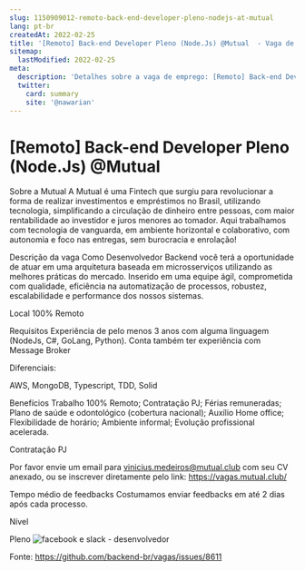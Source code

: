 ```yaml
---
slug: 1150909012-remoto-back-end-developer-pleno-nodejs-at-mutual
lang: pt-br
createdAt: 2022-02-25
title: '[Remoto] Back-end Developer Pleno (Node.Js) @Mutual  - Vaga de Emprego'
sitemap:
  lastModified: 2022-02-25
meta:
  description: 'Detalhes sobre a vaga de emprego: [Remoto] Back-end Developer Pleno (Node.Js) @Mutual '
  twitter:
    card: summary
    site: '@nawarian'
---
```


# [Remoto] Back-end Developer Pleno (Node.Js) @Mutual 

Sobre a Mutual
A Mutual é uma Fintech que surgiu para revolucionar a forma de realizar investimentos e empréstimos no Brasil, utilizando tecnologia, simplificando a circulação de dinheiro entre pessoas, com maior rentabilidade ao investidor e juros menores ao tomador. Aqui trabalhamos com tecnologia de vanguarda, em ambiente horizontal e colaborativo, com autonomia e foco nas entregas, sem burocracia e enrolação!

Descrição da vaga
Como Desenvolvedor Backend você terá a oportunidade de atuar em uma arquitetura baseada em microsserviços utilizando as melhores práticas do mercado. Inserido em uma equipe ágil, comprometida com qualidade, eficiência na automatização de processos, robustez, escalabilidade e performance dos nossos sistemas.

Local
100% Remoto

Requisitos
Experiência de pelo menos 3 anos com alguma linguagem (NodeJs, C#, GoLang, Python). Conta também ter experiência com Message Broker

Diferenciais:

AWS, MongoDB, Typescript, TDD, Solid

Benefícios
Trabalho 100% Remoto;
Contratação PJ;
Férias remuneradas;
Plano de saúde e odontológico (cobertura nacional);
Auxílio Home office;
Flexibilidade de horário;
Ambiente informal;
Evolução profissional acelerada.

Contratação PJ

Por favor envie um email para [vinicius.medeiros@mutual.club](mailto:vinicius.medeiros@mutual.club) com seu CV anexado, ou se inscrever diretamente pelo link:
https://vagas.mutual.club/

Tempo médio de feedbacks
Costumamos enviar feedbacks em até 2 dias após cada processo.

Nível

Pleno
![facebook e slack - desenvolvedor](https://user-images.githubusercontent.com/99297663/155807586-631eed94-856b-4893-bc24-91e7f34b2c8b.png)


Fonte: https://github.com/backend-br/vagas/issues/8611